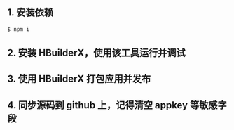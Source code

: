 ## 1. 安装依赖

```sh
$ npm i
```

## 2. 安装 HBuilderX，使用该工具运行并调试

## 3. 使用 HBuilderX 打包应用并发布

## 4. 同步源码到 github 上，记得清空 appkey 等敏感字段
